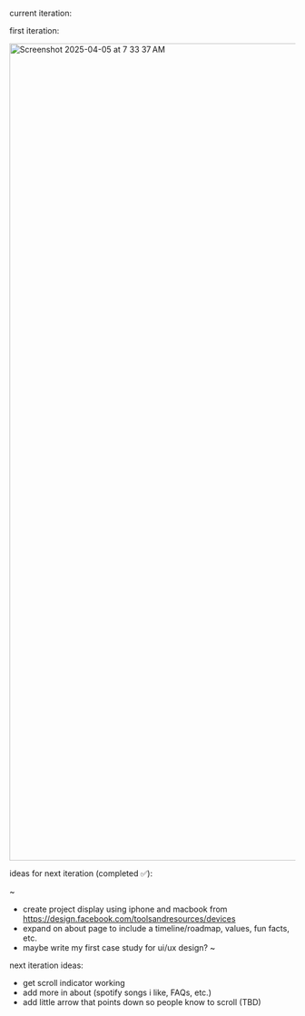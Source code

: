 current iteration: 


first iteration:

<img width="1440" alt="Screenshot 2025-04-05 at 7 33 37 AM" src="https://github.com/user-attachments/assets/a840d954-0464-42c9-9773-69dd37f36e6d" />

ideas for next iteration (completed ✅): 

~
- create project display using iphone and macbook from https://design.facebook.com/toolsandresources/devices
- expand on about page to include a timeline/roadmap, values, fun facts, etc.
- maybe write my first case study for ui/ux design?
~

next iteration ideas:
- get scroll indicator working
- add more in about (spotify songs i like, FAQs, etc.)
- add little arrow that points down so people know to scroll (TBD)
